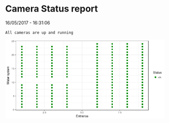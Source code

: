 Camera Status report
================
16/05/2017 - 16:31:06

    All cameras are up and running

![](camreport_files/figure-markdown_github/unnamed-chunk-2-1.png)
